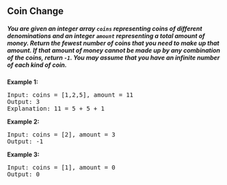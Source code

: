 ## Coin Change

##### You are given an integer array `coins` representing coins of different denominations and an integer `amount` representing a total amount of money. Return _the fewest number of coins that you need to make up that amount_. If that amount of money cannot be made up by any combination of the coins, return `-1`. You may assume that you have an infinite number of each kind of coin. 
**Example 1:**

<pre>Input: coins = [1,2,5], amount = 11
Output: 3
Explanation: 11 = 5 + 5 + 1
</pre>

**Example 2:**

<pre>Input: coins = [2], amount = 3
Output: -1
</pre>

**Example 3:**

<pre>Input: coins = [1], amount = 0
Output: 0
</pre>

